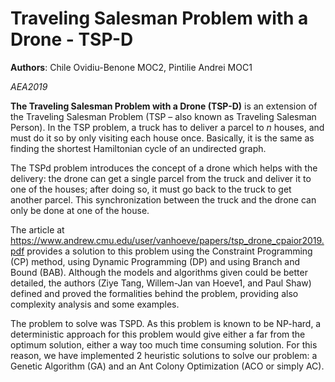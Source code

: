 # Traveling Salesman Problem with a Drone - TSP-D
**Authors**: Chile Ovidiu-Benone MOC2, Pintilie Andrei MOC1

_AEA2019_



**The Traveling Salesman Problem with a Drone (TSP-D)** is an extension of the Traveling Salesman Problem (TSP – also known as Traveling Salesman Person). In the TSP problem, a truck has to deliver a parcel to _n_ houses, and must do it so by only visiting each house once. Basically, it is the same as finding the shortest Hamiltonian cycle of an undirected graph.

The TSPd problem introduces the concept of a drone which helps with the delivery: the drone can get a single parcel from the truck and deliver it to one of the houses; after doing so, it must go back to the truck to get another parcel. This synchronization between the truck and the drone can only be done at one of the house.

The article at https://www.andrew.cmu.edu/user/vanhoeve/papers/tsp_drone_cpaior2019.pdf provides a solution to this problem using the Constraint Programming (CP) method, using Dynamic Programming (DP) and using Branch and Bound (BAB). Although the models and algorithms given could be better detailed, the authors (Ziye Tang, Willem-Jan van Hoeve1, and Paul Shaw) defined and proved the formalities behind the problem, providing also complexity analysis and some examples.

The problem to solve was TSPD. As this problem is known to be NP-hard, a deterministic approach for this problem would give either a far from the optimum solution, either a way too much time consuming solution. For this reason, we have implemented 2 heuristic solutions to solve our problem: a Genetic Algorithm (GA) and an Ant Colony Optimization (ACO or simply AC).
